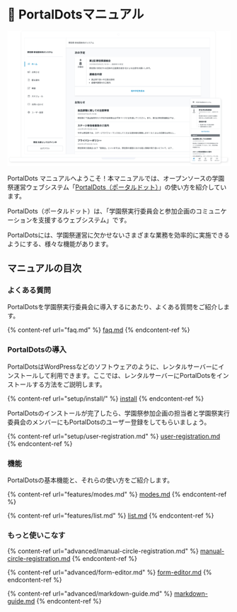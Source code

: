 # 📘 PortalDotsマニュアル

![](<.gitbook/assets/image (1) (1).png>)

PortalDots マニュアルへようこそ！本マニュアルでは、オープンソースの学園祭運営ウェブシステム「[PortalDots（ポータルドット）](https://www.portaldots.com)」の使い方を紹介しています。

PortalDots（ポータルドット）は、「学園祭実行委員会と参加企画のコミュニケーションを支援するウェブシステム」です。

PortalDotsには、学園祭運営に欠かせないさまざまな業務を効率的に実施できるようにする、様々な機能があります。

## マニュアルの目次



### よくある質問

PortalDotsを学園祭実行委員会に導入するにあたり、よくある質問をご紹介します。

{% content-ref url="faq.md" %}
[faq.md](faq.md)
{% endcontent-ref %}

### PortalDotsの導入

PortalDotsはWordPressなどのソフトウェアのように、レンタルサーバーにインストールして利用できます。ここでは、レンタルサーバーにPortalDotsをインストールする方法をご説明します。

{% content-ref url="setup/install/" %}
[install](setup/install/)
{% endcontent-ref %}

PortalDotsのインストールが完了したら、学園祭参加企画の担当者と学園祭実行委員会のメンバーにもPortalDotsのユーザー登録をしてもらいましょう。

{% content-ref url="setup/user-registration.md" %}
[user-registration.md](setup/user-registration.md)
{% endcontent-ref %}

### 機能

PortalDotsの基本機能と、それらの使い方をご紹介します。

{% content-ref url="features/modes.md" %}
[modes.md](features/modes.md)
{% endcontent-ref %}

{% content-ref url="features/list.md" %}
[list.md](features/list.md)
{% endcontent-ref %}

### もっと使いこなす

{% content-ref url="advanced/manual-circle-registration.md" %}
[manual-circle-registration.md](advanced/manual-circle-registration.md)
{% endcontent-ref %}

{% content-ref url="advanced/form-editor.md" %}
[form-editor.md](advanced/form-editor.md)
{% endcontent-ref %}

{% content-ref url="advanced/markdown-guide.md" %}
[markdown-guide.md](advanced/markdown-guide.md)
{% endcontent-ref %}
